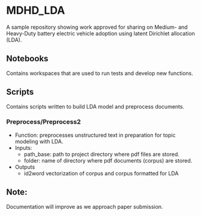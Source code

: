 # MDHD_LDA
A sample repository showing work approved for sharing on Medium- and Heavy-Duty battery electric vehicle adoption using latent Dirichlet allocation (LDA). 

## Notebooks
Contains workspaces that are used to run tests and develop new functions.

## Scripts
Contains scripts written to build LDA model and preprocess documents. 
### Preprocess/Preprocess2
- Function: preprocesses unstructured text in preparation for topic modeling with LDA.
- Inputs:
  - path_base: path to project directory where pdf files are stored.
  - folder: name of directory where pdf documents (corpus) are stored.
- Outputs
  - id2word vectorization of corpus and corpus formatted for LDA


## Note:
Documentation will improve as we approach paper submission. 
